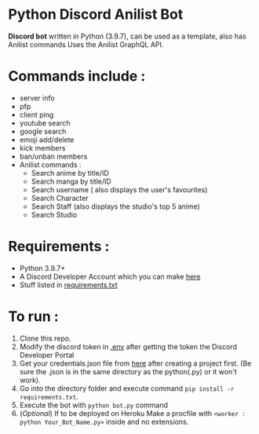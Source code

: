 # Python Discord Anilist Bot
**Discord bot** written in Python (3.9.7), can be used as a template, also has Anilist commands
Uses the Anilist GraphQL API.
# Commands include : 
* server info 
* pfp 
* client ping 
* youtube search 
* google search
* emoji add/delete
* kick members
* ban/unban members
* Anilist commands : 
  * Search anime by title/ID
  * Search manga by title/ID
  * Search username ( also displays the user's favourites)
  * Search Character
  * Search Staff (also displays the studio's top 5 anime)
  * Search Studio
# Requirements :
 * Python 3.9.7+
 * A Discord Developer Account which you can make [here](https://discord.com/developers/docs/intro)
 * Stuff listed in [requirements.txt](https://github.com/saronik/PythonDiscordBot/blob/main/requirements.txt)
# **To run :**
  1. Clone this repo.
  2. Modify the discord token in [.env](https://github.com/saronik/PythonDiscordBot/blob/main/.env) after getting the token the Discord Developer Portal
  3. Get your credentials.json file from [here](https://console.cloud.google.com/apis/credentials) after creating a project first. (Be sure the .json is in the same directory as the python(.py) or it won't work).
  4. Go into the directory folder and execute command `pip install -r requirements.txt`.
  5. Execute the bot with `python bot.py` command
  6. (*Optional*) If to be deployed on Heroku Make a procfile with `<worker : python Your_Bot_Name.py>` inside and no extensions.
